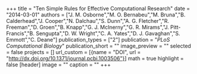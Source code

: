 +++
title = "Ten Simple Rules for Effective Computational Research"
date = "2014-03-01"
authors = ["J. M. Osborne","M. O. Bernabeu","M. Bruna","B. Calderhead","J. Cooper","N. Dalchau","S. Dunn","A. G. Fletcher","R. Freeman","D. Groen","B. Knapp","G. J. McInerny","G. R. Mirams","J. Pitt-Francis","B. Sengupta","D. W. Wright","C. A. Yates","D. J. Gavaghan","S. Emmott","C. Deane"]
publication_types = ["2"]
publication = "_PLoS Computational Biology_"
publication_short = ""
image_preview = ""
selected = false
projects = []
url_custom = [{name = "DOI", url = "http://dx.doi.org/10.1371/journal.pcbi.1003506"}]
math = true
highlight = false
[header]
image = ""
caption = ""
+++

